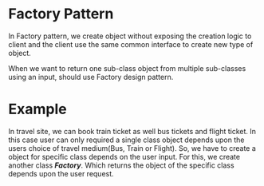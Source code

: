 # Factory Pattern
   In Factory pattern, we create object without exposing the creation logic to client and the client use the same common interface to create new type of object.
   
   When we want to return one sub-class object from multiple sub-classes using an input, should use Factory design pattern.
   
# Example
   In travel site, we can book train ticket as well bus tickets and flight ticket. In this case user can only required a single class object depends upon the users choice of travel medium(Bus, Train or Flight). So, we have to create a object for specific class depends on the user input. For this, we create another class __*Factory*__. Which returns the object of the specific class depends upon the user request.
   
   
   
